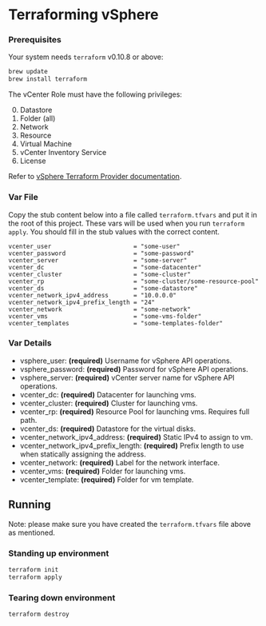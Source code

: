 # Terraforming vSphere

### Prerequisites

Your system needs `terraform` v0.10.8 or above:

```bash
brew update
brew install terraform
```

The vCenter Role must have the following privileges:

  0. Datastore
  0. Folder (all)
  0. Network
  0. Resource
  0. Virtual Machine
  0. vCenter Inventory Service
  0. License

Refer to [vSphere Terraform Provider documentation](https://www.terraform.io/docs/providers/vsphere/index.html).

### Var File

Copy the stub content below into a file called `terraform.tfvars` and put it in the root of this project.
These vars will be used when you run `terraform  apply`.
You should fill in the stub values with the correct content.

```hcl
vcenter_user                       = "some-user"
vcenter_password                   = "some-password"
vcenter_server                     = "some-server"
vcenter_dc                         = "some-datacenter"
vcenter_cluster                    = "some-cluster"
vcenter_rp                         = "some-cluster/some-resource-pool"
vcenter_ds                         = "some-datastore"
vcenter_network_ipv4_address       = "10.0.0.0"
vcenter_network_ipv4_prefix_length = "24"
vcenter_network                    = "some-network"
vcenter_vms                        = "some-vms-folder"
vcenter_templates                  = "some-templates-folder"
```

### Var Details
- vsphere_user: **(required)** Username for vSphere API operations.
- vsphere_password: **(required)** Password for vSphere API operations.
- vsphere_server: **(required)** vCenter server name for vSphere API operations.
- vcenter_dc: **(required)** Datacenter for launching vms.
- vcenter_cluster: **(required)** Cluster for launching vms.
- vcenter_rp: **(required)** Resource Pool for launching vms. Requires full path.
- vcenter_ds: **(required)** Datastore for the virtual disks.
- vcenter_network_ipv4_address: **(required)** Static IPv4 to assign to vm.
- vcenter_network_ipv4_prefix_length: **(required)** Prefix length to use when statically assigning the address.
- vcenter_network: **(required)** Label for the network interface.
- vcenter_vms: **(required)** Folder for launching vms.
- vcenter_template: **(required)** Folder for vm template.


## Running

Note: please make sure you have created the `terraform.tfvars` file above as mentioned.

### Standing up environment

```bash
terraform init
terraform apply
```

### Tearing down environment

```bash
terraform destroy
```
